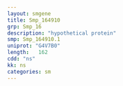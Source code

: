 ```yaml
---
layout: smgene
title: Smp_164910
grp: Smp_16
description: "hypothetical protein"
smp: Smp_164910.1
uniprot: "G4V7B0"
length:   162
cdd: "ns"
kk: ns
categories: sm
---
```

